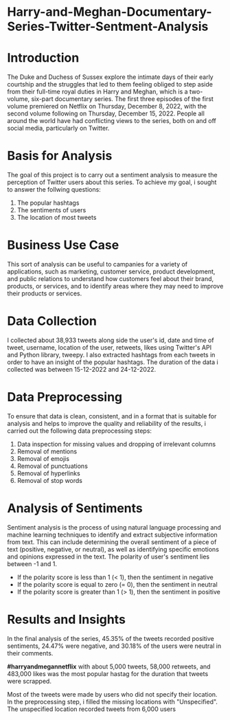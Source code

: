 # Harry-and-Meghan-Documentary-Series-Twitter-Sentment-Analysis

# Introduction
The Duke and Duchess of Sussex explore the intimate days of their early courtship and the struggles that led to them feeling obliged to step aside from their full-time 
royal duties in Harry and Meghan, which is a two-volume, six-part documentary series.
The first three episodes of the first volume premiered on Netflix on Thursday, December 8, 2022, with the second volume following on Thursday, December 15, 2022. 
People all around the world have had conflicting views to the series, both on and off social media, particularly on Twitter.

# Basis for Analysis
The goal of this project is to carry out a sentiment analysis to measure the perception of Twitter users about this series.
To achieve my goal, i sought to answer the follwing questions:

1.	The popular hashtags
2.	The sentiments of users
3.	The location of most tweets

# Business Use Case
This sort of analysis can be useful to campanies for a variety of applications, such as marketing, customer service, product development, and public relations to 
understand how customers feel about their brand, products, or services, and to identify areas where they may need to improve their products or services. 


# Data Collection
I collected about 38,933 tweets along side the user's id, date and time of tweet, username, location of the user, retweets, likes using Twitter's API and Python 
library, tweepy. I also extracted hashtags from each tweets in order to have an insight of the popular hashtags. The duration of the data i collected was between 
15-12-2022 and 24-12-2022.

# Data Preprocessing
To ensure that data is clean, consistent, and in a format that is suitable for analysis and helps to improve the quality and reliability of the results, i carried out
the following data preprocessing steps:

1.  Data inspection for missing values and dropping of irrelevant columns
2.	Removal of mentions
3.	Removal of emojis
4.	Removal of punctuations
5.	Removal of hyperlinks
6.	Removal of stop words

# Analysis of Sentiments
Sentiment analysis is the process of using natural language processing and machine learning techniques to identify and extract subjective information from text. 
This can include determining the overall sentiment of a piece of text (positive, negative, or neutral), as well as identifying specific emotions and opinions 
expressed in the text. The polarity of user's sentiment lies between -1 and 1.

- If the polarity score is less than 1 (< 1), then the sentiment in negative
- If the polarity score is equal to zero (= 0), then the sentiment in neutral
- If the polarity score is greater than 1 (> 1), then the sentiment in positive

# Results and Insights
In the final analysis of the series, 45.35% of the tweets recorded positive sentiments, 24.47% were negative, and 30.18% of the users were neutral in their comments.

**#harryandmegannetflix** with about 5,000 tweets, 58,000 retweets, and 483,000 likes was the most popular hastag for the duration that tweets were scrapped.

Most of the tweets were made by users who did not specify their location. In the preprocessing step, i filled the missing locations with "Unspecified".
The unspecified location recorded tweets from 6,000 users 
